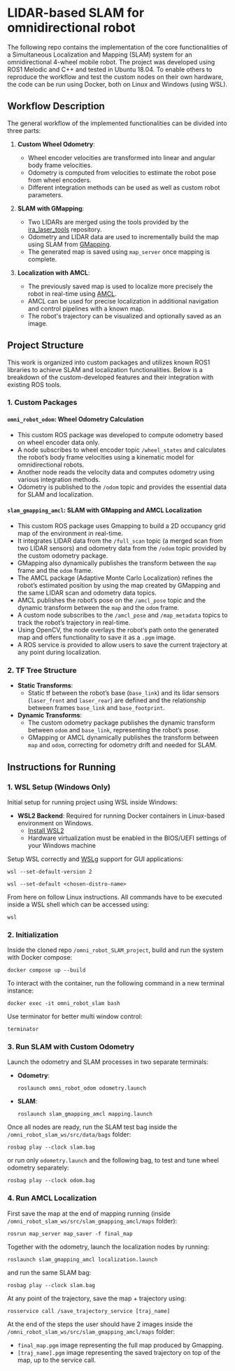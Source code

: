 
# **LIDAR-based SLAM for omnidirectional robot**

The following repo contains the implementation of the core functionalities of a Simultaneous Localization and Mapping (SLAM) system for an omnidirectional 4-wheel mobile robot. The project was developed using ROS1 Melodic and C++ and tested in Ubuntu 18.04. To enable others to reproduce the workflow and test the custom nodes on their own hardware, the code can be run using Docker, both on Linux and Windows (using WSL).

## **Workflow Description**

The general workflow of the implemented functionalities can be divided into three parts:

1. **Custom Wheel Odometry**:
   - Wheel encoder velocities are transformed into linear and angular body frame velocities.
   - Odometry is computed from velocities to estimate the robot pose from wheel encoders.
   - Different integration methods can be used as well as custom robot parameters.

2. **SLAM with GMapping**:
   - Two LIDARs are merged using the tools provided by the [ira_laser_tools](https://github.com/iralabdisco/ira_laser_tools) repository.
   - Odometry and LIDAR data are used to incrementally build the map using SLAM from [GMapping](http://wiki.ros.org/gmapping).
   - The generated map is saved using `map_server` once mapping is complete.

3. **Localization with AMCL**:
   - The previously saved map is used to localize more precisely the robot in real-time using [AMCL](http://wiki.ros.org/amcl).
   - AMCL can be used for precise localization in additional navigation and control pipelines with a known map.
   - The robot's trajectory can be visualized and optionally saved as an image.

## **Project Structure**

This work is organized into custom packages and utilizes known ROS1 libraries to achieve SLAM and localization functionalities. Below is a breakdown of the custom-developed features and their integration with existing ROS tools.

### **1. Custom Packages**

#### **`omni_robot_odom`: Wheel Odometry Calculation**

- This custom ROS package was developed to compute odometry based on wheel encoder data only.
- A node subscribes to wheel encoder topic `/wheel_states` and calculates the robot’s body frame velocities using a kinematic model for omnidirectional robots.
- Another node reads the velocity data and computes odometry using various integration methods.
- Odometry is published to the `/odom` topic and provides the essential data for SLAM and localization.

#### **`slam_gmapping_amcl`: SLAM with GMapping and AMCL Localization**

- This custom ROS package uses Gmapping to build a 2D occupancy grid map of the environment in real-time.
- It integrates LIDAR data from the `/full_scan` topic (a merged scan from two LIDAR sensors) and odometry data from the `/odom` topic provided by the custom odometry package.
- GMapping also dynamically publishes the transform between the `map` frame and the `odom` frame.
- The AMCL package (Adaptive Monte Carlo Localization) refines the robot’s estimated position by using the map created by GMapping and the same LIDAR scan and odometry data topics.
- AMCL publishes the robot’s pose on the `/amcl_pose` topic and the dynamic transform between the `map` and the `odom` frame.
- A custom node subscribes to the `/amcl_pose` and `/map_metadata` topics to track the robot’s trajectory in real-time.
- Using OpenCV, the node overlays the robot’s path onto the generated map and offers functionality to save it as a `.pgm` image.
- A ROS service is provided to allow users to save the current trajectory at any point during localization.

### **2. TF Tree Structure**

- **Static Transforms**:
  - Static tf between the robot’s base (`base_link`) and its lidar sensors (`laser_front` and `laser_rear`) are defined and the relationship between frames `base_link` and `base_footprint`.
- **Dynamic Transforms**:
  - The custom odometry package publishes the dynamic transform between `odom` and `base_link`, representing the robot’s pose.
  - GMapping or AMCL dynamically publishes the transform between `map` and `odom`, correcting for odometry drift and needed for SLAM.

## **Instructions for Running**

### **1. WSL Setup (Windows Only)**

Initial setup for running project using WSL inside Windows:

- **WSL2 Backend**: Required for running Docker containers in Linux-based environment on Windows.
  - [Install WSL2](https://docs.microsoft.com/en-us/windows/wsl/install)
  - Hardware virtualization must be enabled in the BIOS/UEFI settings of your Windows machine

Setup WSL correctly and [WSLg](https://github.com/microsoft/wslg) support for GUI applications:
```
wsl --set-default-version 2
```
```
wsl --set-default <chosen-distro-name>
```
From here on follow Linux instructions. All commands have to be executed inside a WSL shell which can be accessed using:
```
wsl
```

### **2. Initialization**

Inside the cloned repo `/omni_robot_SLAM_project`, build and run the system with Docker compose:
```
docker compose up --build
```

To interact with the container, run the following command in a new terminal instance:
```
docker exec -it omni_robot_slam bash
```

Use terminator for better multi window control:
```
terminator
```

### **3. Run SLAM with Custom Odometry**

Launch the odometry and SLAM processes in two separate terminals:

- **Odometry**:
  ```
  roslaunch omni_robot_odom odometry.launch
  ```
  
- **SLAM**:
  ```
  roslaunch slam_gmapping_amcl mapping.launch
  ```

Once all nodes are ready, run the SLAM test bag inside the `/omni_robot_slam_ws/src/data/bags` folder:

```
rosbag play --clock slam.bag
```

or run only `odometry.launch` and the following bag, to test and tune wheel odometry separately:

```
rosbag play --clock odom.bag
```

### **4. Run AMCL Localization**

First save the map at the end of mapping running (inside `/omni_robot_slam_ws/src/slam_gmapping_amcl/maps` folder):
```
rosrun map_server map_saver -f final_map
```

Together with the odometry, launch the localization nodes by running:
```
roslaunch slam_gmapping_amcl localization.launch
```

and run the same SLAM bag:
```
rosbag play --clock slam.bag
```

At any point of the trajectory, save the map + trajectory using:
```
rosservice call /save_trajectory_service [traj_name]
```

At the end of the steps the user should have 2 images inside the `/omni_robot_slam_ws/src/slam_gmapping_amcl/maps` folder: 

- `final_map.pgm` image representing the full map produced by Gmapping.
- `[traj_name].pgm` image representing the saved trajectory on top of the map, up to the service call.
